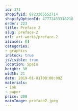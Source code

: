 ```yaml
---
id: 371
shopifyId: 8723265552714
shopifyOptionId: 47772433318218
order: 223
title: Preface 2
slug: preface-2
url: art-works/preface-2
aliases: []
categories:
- graphics
inStock: true
isVisible: true
location: Spain
height: 30
width: 21
date: 2019-01-01T00:00:00Z
materials:
- ink
- paper
price: 200
mainImage: preface2.jpeg
---
```

